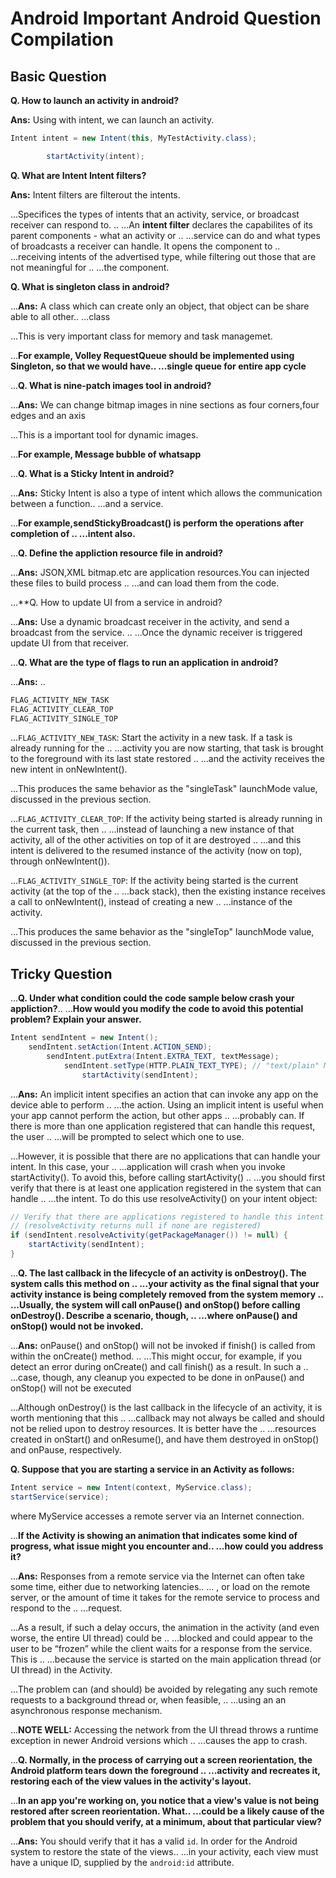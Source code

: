 # Android Important Android Question Compilation

## Basic Question

**Q. How to launch an activity in android?**

**Ans:** Using with intent, we can launch an activity.

```java
Intent intent = new Intent(this, MyTestActivity.class);

        startActivity(intent);
```

**Q. What are Intent Intent filters?**

**Ans:** Intent filters are filterout the intents.


...Specifices the types of intents that an activity, service, or broadcast receiver can respond to. ..
...An __**intent filter**__ declares the capabilites of its parent components - what an activity or ..
...service can do and what types of broadcasts a receiver can handle. It opens the component to ..
...receiving intents of the advertised type, while filtering out those that are not meaningful for ..
...the component.

**Q. What is singleton class in android?**

...**Ans:** A class which can create only an object, that object can be share able to all other..
...class

...This is very important class for memory and task managemet.

...__For example, Volley RequestQueue should be implemented using Singleton, so that we would have..
...single queue for entire app cycle__

...**Q. What is nine-patch images tool in android?**

...**Ans:** We can change bitmap images in nine sections as four corners,four edges and an axis

...This is a important tool for dynamic images.

...__For example, Message bubble of whatsapp__


...**Q. What is a Sticky Intent in android?**

...**Ans:** Sticky Intent is also a type of intent which allows the communication between a function..
...and a service. 

...__For example,sendStickyBroadcast() is perform the operations after completion of ..
...intent also.__


...**Q. Define the appliction resource file in android?**

...**Ans:** JSON,XML bitmap.etc are application resources.You can injected these files to build process ..
...and can load them from the code.


...**Q. How to update UI from a service in android?

...**Ans:** Use a dynamic broadcast receiver in the activity, and send a broadcast from the service. ..
...Once the dynamic receiver is triggered update UI from that receiver.


...**Q. What are the type of flags to run an application in android?**

...**Ans:** ..
```java
FLAG_ACTIVITY_NEW_TASK
FLAG_ACTIVITY_CLEAR_TOP
FLAG_ACTIVITY_SINGLE_TOP
```

...`FLAG_ACTIVITY_NEW_TASK`: Start the activity in a new task. If a task is already running for the ..
...activity you are now starting, that task is brought to the foreground with its last state restored ..
...and the activity receives the new intent in onNewIntent().

...This produces the same behavior as the "singleTask" launchMode value, discussed in the previous section.

...`FLAG_ACTIVITY_CLEAR_TOP`: If the activity being started is already running in the current task, then ..
...instead of launching a new instance of that activity, all of the other activities on top of it are destroyed ..
...and this intent is delivered to the resumed instance of the activity (now on top), through onNewIntent()).

...`FLAG_ACTIVITY_SINGLE_TOP`: If the activity being started is the current activity (at the top of the ..
...back stack), then the existing instance receives a call to onNewIntent(), instead of creating a new ..
...instance of the activity.

...This produces the same behavior as the "singleTop" launchMode value, discussed in the previous section.

## Tricky Question

...**Q. Under what condition could the code sample below crash your appliction?**..
...**How would you modify the code to avoid this potential problem? Explain your answer.**

```java
Intent sendIntent = new Intent();
    sendIntent.setAction(Intent.ACTION_SEND);
        sendIntent.putExtra(Intent.EXTRA_TEXT, textMessage);
            sendIntent.setType(HTTP.PLAIN_TEXT_TYPE); // "text/plain" MIME type
                startActivity(sendIntent);
```

...**Ans:** An implicit intent specifies an action that can invoke any app on the device able to perform ..
...the action. Using an implicit intent is useful when your app cannot perform the action, but other apps ..
...probably can. If there is more than one application registered that can handle this request, the user ..
...will be prompted to select which one to use.

...However, it is possible that there are no applications that can handle your intent. In this case, your ..
...application will crash when you invoke startActivity(). To avoid this, before calling startActivity() ..
...you should first verify that there is at least one application registered in the system that can handle ..
...the intent. To do this use resolveActivity() on your intent object:

```java
// Verify that there are applications registered to handle this intent
// (resolveActivity returns null if none are registered)
if (sendIntent.resolveActivity(getPackageManager()) != null) {
    startActivity(sendIntent);
} 
```


...**Q. The last callback in the lifecycle of an activity is onDestroy(). The system calls this method on ..
...your activity as the final signal that your activity instance is being completely removed from the system memory ..
...Usually, the system will call onPause() and onStop() before calling onDestroy(). Describe a scenario, though, ..
...where onPause() and onStop() would not be invoked.**

...**Ans:** onPause() and onStop() will not be invoked if finish() is called from within the onCreate() method. ..
...This might occur, for example, if you detect an error during onCreate() and call finish() as a result. In such a ..
...case, though, any cleanup you expected to be done in onPause() and onStop() will not be executed

...Although onDestroy() is the last callback in the lifecycle of an activity, it is worth mentioning that this ..
...callback may not always be called and should not be relied upon to destroy resources. It is better have the ..
...resources created in onStart() and onResume(), and have them destroyed in onStop() and onPause, respectively.

**Q. Suppose that you are starting a service in an Activity as follows:**

```java
Intent service = new Intent(context, MyService.class);             
startService(service);
```
where MyService accesses a remote server via an Internet connection.

...**If the Activity is showing an animation that indicates some kind of progress, what issue might you encounter and..
...how could you address it?**

...**Ans:** Responses from a remote service via the Internet can often take some time, either due to networking latencies..
... , or load on the remote server, or the amount of time it takes for the remote service to process and respond to the ..
...request.

...As a result, if such a delay occurs, the animation in the activity (and even worse, the entire UI thread) could be ..
...blocked and could appear to the user to be “frozen” while the client waits for a response from the service. This is ..
...because the service is started on the main application thread (or UI thread) in the Activity. 

...The problem can (and should) be avoided by relegating any such remote requests to a background thread or, when feasible, ..
...using an an asynchronous response mechanism.

...**NOTE WELL:** Accessing the network from the UI thread throws a runtime exception in newer Android versions which ..
...causes the app to crash.

...**Q. Normally, in the process of carrying out a screen reorientation, the Android platform tears down the foreground ..
...activity and recreates it, restoring each of the view values in the activity's layout.**

...**In an app you're working on, you notice that a view's value is not being restored after screen reorientation. What..
...could be a likely cause of the problem that you should verify, at a minimum, about that particular view?**

...**Ans:** You should verify that it has a valid `id`. In order for the Android system to restore the state of the views..
...in your activity, each view must have a unique ID, supplied by the `android:id` attribute.


